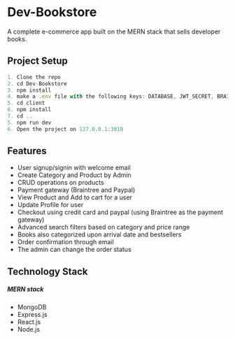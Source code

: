 # Dev-Bookstore

A complete e-commerce app built on the MERN stack that sells developer books.

## Project Setup

```javascript
1. Clone the repo
2. cd Dev-Bookstore
3. npm install
4. make a .env file with the following keys: DATABASE, JWT_SECRET, BRAINTREE_MERCHANT_ID, BRAINTREE_PUBLIC_KEY, BRAINTREE_PRIVATE_KEY, EMAILID, EMAILPASSWORD, NAME
5. cd client
6. npm install
7. cd ..
5. npm run dev
6. Open the project on 127.0.0.1:3010
```

## Features

- User signup/signin with welcome email
- Create Category and Product by Admin
- CRUD operations on products
- Payment gateway (Braintree and Paypal)
- View Product and Add to cart for a user
- Update Profile for user
- Checkout using credit card and paypal (using Braintree as the payment gateway)
- Advanced search filters based on category and price range
- Books also categorized upon arrival date and bestsellers
- Order confirmation through email
- The admin can change the order status

## Technology Stack

##### MERN stack

- MongoDB
- Express.js
- React.js
- Node.js
